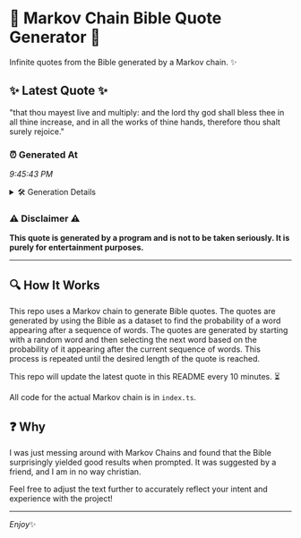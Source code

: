 # 📖 Markov Chain Bible Quote Generator 📖

Infinite quotes from the Bible generated by a Markov chain. ✨

## ✨ Latest Quote ✨
"that thou mayest live and multiply: and the lord thy god shall bless thee in all thine increase, and in all the works of thine hands, therefore thou shalt surely rejoice."

### ⏰ Generated At
*9:45:43 PM*

<details>
    <summary>🛠️ Generation Details</summary>
    <p>
        <strong>🌱 Seed:</strong> that<br>
        <strong>🔄 Iterations:</strong> 30<br>
        <strong>📜 Context History:</strong><br>[ that ]: thou<br>[ that, thou ]: mayest<br>[ that, thou, mayest ]: live<br>[ that, thou, mayest, live ]: and<br>[ that, thou, mayest, live, and ]: multiply:<br>[ that, thou, mayest, live, and, multiply: ]: and<br>[ thou, mayest, live, and, multiply:, and ]: the<br>[ mayest, live, and, multiply:, and, the ]: lord<br>[ live, and, multiply:, and, the, lord ]: thy<br>[ and, multiply:, and, the, lord, thy ]: god<br>[ multiply:, and, the, lord, thy, god ]: shall<br>[ and, the, lord, thy, god, shall ]: bless<br>[ the, lord, thy, god, shall, bless ]: thee<br>[ lord, thy, god, shall, bless, thee ]: in<br>[ thy, god, shall, bless, thee, in ]: all<br>[ god, shall, bless, thee, in, all ]: thine<br>[ shall, bless, thee, in, all, thine ]: increase,<br>[ bless, thee, in, all, thine, increase, ]: and<br>[ thee, in, all, thine, increase,, and ]: in<br>[ in, all, thine, increase,, and, in ]: all<br>[ all, thine, increase,, and, in, all ]: the<br>[ thine, increase,, and, in, all, the ]: works<br>[ increase,, and, in, all, the, works ]: of<br>[ and, in, all, the, works, of ]: thine<br>[ in, all, the, works, of, thine ]: hands,<br>[ all, the, works, of, thine, hands, ]: therefore<br>[ the, works, of, thine, hands,, therefore ]: thou<br>[ works, of, thine, hands,, therefore, thou ]: shalt<br>[ of, thine, hands,, therefore, thou, shalt ]: surely<br>[ thine, hands,, therefore, thou, shalt, surely ]: rejoice.<br>
    </p>
</details>

### ⚠️ Disclaimer ⚠️
**This quote is generated by a program and is not to be taken seriously. It is purely for entertainment purposes.**

---

## 🔍 How It Works

This repo uses a Markov chain to generate Bible quotes. The quotes are generated by using the Bible as a dataset to find the probability of a word appearing after a sequence of words. The quotes are generated by starting with a random word and then selecting the next word based on the probability of it appearing after the current sequence of words. This process is repeated until the desired length of the quote is reached.

This repo will update the latest quote in this README every 10 minutes. ⏳

All code for the actual Markov chain is in `index.ts`.

## ❓ Why

I was just messing around with Markov Chains and found that the Bible surprisingly yielded good results when prompted. 
It was suggested by a friend, and I am in no way christian.

Feel free to adjust the text further to accurately reflect your intent and experience with the project!

---

*Enjoy*✨
